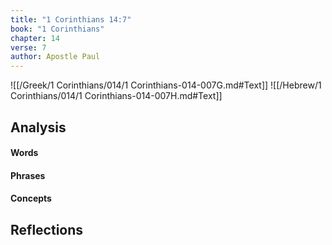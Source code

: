```yaml
---
title: "1 Corinthians 14:7"
book: "1 Corinthians"
chapter: 14
verse: 7
author: Apostle Paul
---
```

![[/Greek/1 Corinthians/014/1 Corinthians-014-007G.md#Text]]
![[/Hebrew/1 Corinthians/014/1 Corinthians-014-007H.md#Text]]

## Analysis

#### Words

#### Phrases

#### Concepts

## Reflections
